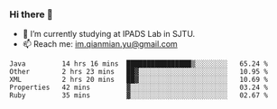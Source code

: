 ### Hi there 👋

- 🔭 I’m currently studying at IPADS Lab in SJTU.
- 📫 Reach me: im.qianmian.yu@gmail.com

<!--START_SECTION:waka-->
```text
Java         14 hrs 16 mins  ████████████████▒░░░░░░░░   65.24 % 
Other        2 hrs 23 mins   ██▓░░░░░░░░░░░░░░░░░░░░░░   10.95 % 
XML          2 hrs 20 mins   ██▓░░░░░░░░░░░░░░░░░░░░░░   10.69 % 
Properties   42 mins         ▓░░░░░░░░░░░░░░░░░░░░░░░░   03.24 % 
Ruby         35 mins         ▓░░░░░░░░░░░░░░░░░░░░░░░░   02.67 % 
```
<!--END_SECTION:waka-->

<!--
**yqmmm/yqmmm** is a ✨ _special_ ✨ repository because its `README.md` (this file) appears on your GitHub profile.

Here are some ideas to get you started:

- 🔭 I’m currently working on ...
- 🌱 I’m currently learning ...
- 👯 I’m looking to collaborate on ...
- 🤔 I’m looking for help with ...
- 💬 Ask me about ...
- 📫 How to reach me: ...
- 😄 Pronouns: ...
- ⚡ Fun fact: ...
-->
